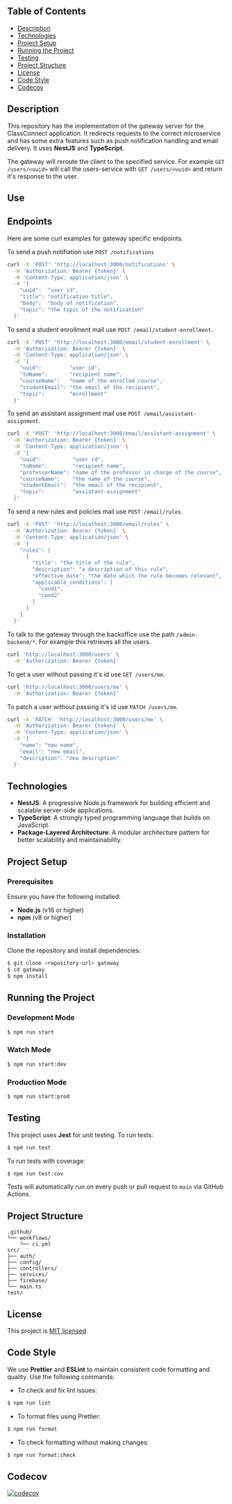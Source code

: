 ## Table of Contents

- [Description](#description)
- [Technologies](#technologies)
- [Project Setup](#project-setup)
- [Running the Project](#running-the-project)
- [Testing](#testing)
- [Project Structure](#project-structure)
- [License](#license)
- [Code Style](#code-style)
- [Codecov](#Codecov)

## Description

This repository has the implementation of the gateway server for the ClassConnect application. It redirects requests to the correct microservice and has some extra features such as push notification handling and email delivery. It uses **NestJS** and **TypeScript**.

The gateway will reroute the client to the specified service. For example `GET /users/<uuid>` will call the users-service with `GET /users/<uuid>` and return it's response to the user.

## Use

## Endpoints

Here are some curl examples for gateway specific endpoints.

To send a push notifiation use `POST /notifications`
```sh
curl -X 'POST' 'http://localhost:3000/notifications' \
  -H 'Authorization: Bearer {token}' \
  -H 'Content-Type: application/json' \
  -d '{
    "uuid":  "user id",
    "title": "notification title",
    "body":  "body of notification",
    "topic": "the topic of the notification"
  }'
```

To send a student enrollment mail use `POST /email/student-enrollment`.
```sh
curl -X 'POST' 'http://localhost:3000/email/student-enrollment' \
  -H 'Authorization: Bearer {token}' \
  -H 'Content-Type: application/json' \
  -d '{
    "uuid":         "user id",
    "toName":       "recipient name",
    "courseName":   "name of the enrolled course",
    "studentEmail": "the email of the recipient",
    "topic":        "enrollment"
  }'
```

To send an assistant assignment mail use `POST /email/assistant-assignment`.
```sh
curl -X 'POST' 'http://localhost:3000/email/assistant-assignment' \
  -H 'Authorization: Bearer {token}' \
  -H 'Content-Type: application/json' \
  -d '{
    "uuid":          "user id",
    "toName":        "recipient name",
    "professorName": "name of the professor in charge of the course",
    "courseName":    "the name of the course",
    "studentEmail":  "the email of the recipient",
    "topic":         "assistant-assignment"
  }'
```

To send a new rules and policies mail use `POST /email/rules`.
```sh
curl -X 'POST' 'http://localhost:3000/email/rules' \
  -H 'Authorization: Bearer {token}' \
  -H 'Content-Type: application/json' \
  -d '{
    "rules": [
      {
        "title": "the title of the rule",
        "description": "a description of this rule",
        "effective_date": "the date which the rule becomes relevant",
        "applicable_conditions": [
          "cond1",
          "cond2"
        ]
      }
    ]
  }'
```

To talk to the gateway through the backoffice use the path `/admin-backend/*`. For example this retrieves all the users.
```sh
curl 'http://localhost:3000/users' \
  -H 'Authorization: Bearer {token}'
```

To get a user without passing it's id use `GET /users/me`.
```sh
curl 'http://localhost:3000/users/me' \
  -H 'Authorization: Bearer {token}'
```

To patch a user without passing it's id use `PATCH /users/me`.
```sh
curl -X 'PATCH' 'http://localhost:3000/users/me' \
  -H 'Authorization: Bearer {token}' \
  -H 'Content-Type: application/json' \
  -d '{
    "name": "new name",
    "email": "new email",
    "description": "new description"
  }'
```

## Technologies

- **NestJS**: A progressive Node.js framework for building efficient and scalable server-side applications.
- **TypeScript**: A strongly typed programming language that builds on JavaScript.
- **Package-Layered Architecture**: A modular architecture pattern for better scalability and maintainability.

## Project Setup

### Prerequisites

Ensure you have the following installed:

- **Node.js** (v16 or higher)
- **npm** (v8 or higher)

### Installation

Clone the repository and install dependencies:

```bash
$ git clone <repository-url> gateway
$ cd gateway
$ npm install
```

## Running the Project

### Development Mode

```bash
$ npm run start
```

### Watch Mode

```bash
$ npm run start:dev
```

### Production Mode

```bash
$ npm run start:prod
```

## Testing

This project uses **Jest** for unit testing. To run tests:

```bash
$ npm run test
```

To run tests with coverage:

```bash
$ npm run test:cov
```

Tests will automatically run on every push or pull request to `main` via GitHub Actions.

## Project Structure

```
.github/
└── workflows/
    └── ci.yml
src/
├── auth/
├── config/
├── controllers/
├── services/
├── firebase/
└── main.ts
test/
```

## License

This project is [MIT licensed](https://github.com/nestjs/nest/blob/master/LICENSE).

## Code Style

We use **Prettier** and **ESLint** to maintain consistent code formatting and quality. Use the following commands:

- To check and fix lint issues:

```bash
$ npm run lint
```

- To format files using Prettier:

```bash
$ npm run format
```

- To check formatting without making changes:

```bash
$ npm run format:check
```

## Codecov
[![codecov](https://codecov.io/github/IS2-Class-Connect/classconnect-gateway-service/graph/badge.svg?token=BCK7LDHO8U)](https://codecov.io/github/IS2-Class-Connect/classconnect-gateway-service)
